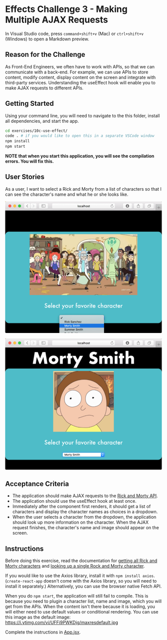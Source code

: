 # Effects Challenge 3 - Making Multiple AJAX Requests

In Visual Studio code, press `command+shift+v` (Mac) or `ctrl+shift+v` (Windows) to open a Markdown preview.

## Reason for the Challenge

As Front-End Engineers, we often have to work with APIs, so that we can communicate with a back-end. For example, we can use APIs to store content, modify content, display content on the screen and integrate with third-party services. Understanding the useEffect hook will enable you to make AJAX requests to different APIs.

## Getting Started

Using your command line, you will need to navigate to the this folder, install all dependencies, and start the app.

```bash
cd exercises/10c-use-effect/
code . # if you would like to open this in a separate VSCode window
npm install
npm start
```

**NOTE that when you start this application, you will see the compilation errors. You will fix this.**

## User Stories

As a user, I want to select a Rick and Morty from a list of characters so that I can see the character's name and what he or she looks like.

![User selecting a Rick and Morty character](rick-morty1.png)

![What should happen after a user selects a character](rick-morty2.png)

## Acceptance Criteria

- The application should make AJAX requests to the [Rick and Morty API](https://rickandmortyapi.com/).
- The application should use the useEffect hook at least once.
- Immediately after the component first renders, it should get a list of characters and display the character names as choices in a dropdown.
- When the user selects a character from the dropdown, the application should look up more information on the character. When the AJAX request finishes, the character's name and image should appear on the screen.

## Instructions

Before doing this exercise, read the documentation for [getting all Rick and Morty characters](https://rickandmortyapi.com/documentation/#get-all-characters) and [looking up a single Rock and Morty character](https://rickandmortyapi.com/documentation/#get-a-single-character).

If you would like to use the Axios library, install it with `npm install axios`. (`create-react-app` doesn't come with the Axios library, so you will need to install it separately.) Alternatively, you can use the browser native Fetch API.

When you do `npm start`, the application will still fail to compile. This is because you need to plugin a character list, name and image, which you will get from the APIs. When the content isn't there because it is loading, you will either need to use default values or conditional rendering. You can use this image as the default image:
https://i.ytimg.com/vi/UFFi9PWKDjg/maxresdefault.jpg

Complete the instructions in [App.jsx](src/App.jsx).
